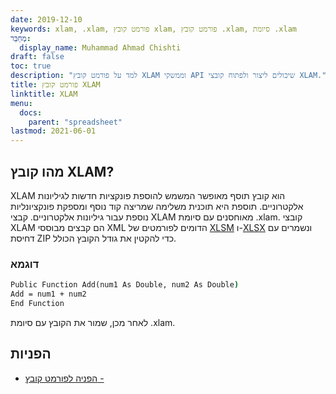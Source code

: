 ```yaml
---
date: 2019-12-10
keywords: xlam, .xlam, פורמט קובץ xlam, פורמט קובץ .xlam, סיומת .xlam
מְחַבֵּר:
  display_name: Muhammad Ahmad Chishti
draft: false
toc: true
description: "למד על פורמט קובץ XLAM וממשקי API שיכולים ליצור ולפתוח קובצי XLAM."
title: פורמט קובץ XLAM
linktitle: XLAM
menu:
  docs:
    parent: "spreadsheet"
lastmod: 2021-06-01
---
```


## מהו קובץ XLAM? ##

XLAM הוא קובץ תוסף מאופשר המשמש להוספת פונקציות חדשות לגיליונות אלקטרוניים. תוספת היא תוכנית משלימה שמריצה קוד נוסף ומספקת פונקציונליות נוספת עבור גיליונות אלקטרוניים. קבצי XLAM מאוחסנים עם סיומת .xlam. קובצי XLAM הם קבצים מבוססי XML הדומים לפורמטים של [XLSM](/he/spreadsheet/xlsm/) ו-[XLSX](/he/spreadsheet/xlsx/) ונשמרים עם דחיסת ZIP כדי להקטין את גודל הקובץ הכולל.

### דוגמא ###

```cmd
Public Function Add(num1 As Double, num2 As Double)
Add = num1 + num2
End Function
```

לאחר מכן, שמור את הקובץ עם סיומת .xlam.

## הפניות ##

- [הפניה לפורמט קובץ - ](https://docs.microsoft.com/en-us/deployoffice/compat/office-file-format-reference)

